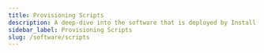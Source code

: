 ```yaml
---
title: Provisioning Scripts
description: A deep-dive into the software that is deployed by Install Doctor via custom scripts
sidebar_label: Provisioning Scripts
slug: /software/scripts
---
```


